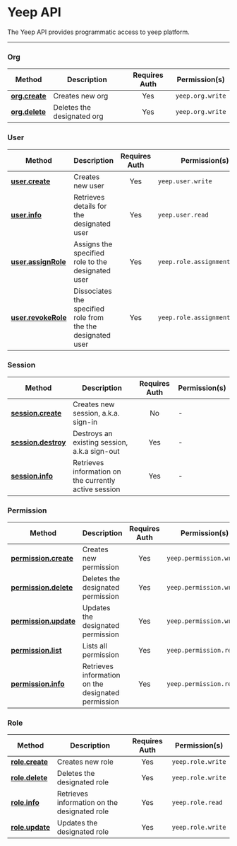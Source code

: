# Yeep API

The Yeep API provides programmatic access to yeep platform.

***

### Org

| Method | Description | Requires Auth | Permission(s) |
| ------ | ----------- | :-----------: | ---------------------- |
| **[org.create](methods/org.create.md)** | Creates new org | Yes | `yeep.org.write` |
| **[org.delete](methods/org.delete.md)** | Deletes the designated org | Yes | `yeep.org.write` |

### User

| Method | Description | Requires Auth | Permission(s) |
| ------ | ----------- | :-----------: | ---------------------- |
| **[user.create](methods/user.create.md)** | Creates new user | Yes | `yeep.user.write` |
| **[user.info](methods/user.create.md)** | Retrieves details for the designated user | Yes | `yeep.user.read` |
| **[user.assignRole](methods/user.assignRole.md)** | Assigns the specified role to the designated user | Yes | `yeep.role.assignment.write` |
| **[user.revokeRole](methods/user.revokeRole.md)** | Dissociates the specified role from the the designated user | Yes | `yeep.role.assignment.write` |

### Session

| Method | Description | Requires Auth | Permission(s) |
| ------ | ----------- | :-----------: | ---------------------- |
| **[session.create](methods/session.create.md)** | Creates new session, a.k.a. sign-in | No | - |
| **[session.destroy](methods/session.destroy.md)** | Destroys an existing session, a.k.a sign-out | Yes | - |
| **[session.info](methods/session.info.md)** | Retrieves information on the currently active session | Yes | - |

### Permission

| Method | Description | Requires Auth | Permission(s) |
| ------ | ----------- | :-----------: | ---------------------- |
| **[permission.create](methods/permission.create.md)** | Creates new permission | Yes |  `yeep.permission.write` |
| **[permission.delete](methods/permission.delete.md)** | Deletes the designated permission | Yes | `yeep.permission.write` |
| **[permission.update](methods/permission.update.md)** | Updates the designated permission | Yes | `yeep.permission.write` |
| **[permission.list](methods/permission.list.md)** | Lists all permission | Yes | `yeep.permission.read` |
| **[permission.info](methods/permission.info.md)** | Retrieves information on the designated permission | Yes | `yeep.permission.read` |

### Role

| Method | Description | Requires Auth | Permission(s) |
| ------ | ----------- | :-----------: | ---------------------- |
| **[role.create](methods/role.create.md)** | Creates new role | Yes | `yeep.role.write` |
| **[role.delete](methods/role.delete.md)** | Deletes the designated role | Yes | `yeep.role.write` |
| **[role.info](methods/role.info.md)** | Retrieves information on the designated role | Yes | `yeep.role.read` |
| **[role.update](methods/role.update.md)** | Updates the designated role | Yes | `yeep.role.write` |

